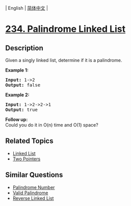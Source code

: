 
| English | [简体中文](README.md) |

# [234. Palindrome Linked List](https://leetcode-cn.com/problems/palindrome-linked-list/)

## Description

<p>Given a singly linked list, determine if it is a palindrome.</p>

<p><strong>Example 1:</strong></p>

<pre>
<strong>Input:</strong> 1-&gt;2
<strong>Output:</strong> false</pre>

<p><strong>Example 2:</strong></p>

<pre>
<strong>Input:</strong> 1-&gt;2-&gt;2-&gt;1
<strong>Output:</strong> true</pre>

<p><b>Follow up:</b><br />
Could you do it in O(n) time and O(1) space?</p>


## Related Topics

- [Linked List](https://leetcode-cn.com/tag/linked-list)
- [Two Pointers](https://leetcode-cn.com/tag/two-pointers)

## Similar Questions

- [Palindrome Number](../palindrome-number/README_EN.md)
- [Valid Palindrome](../valid-palindrome/README_EN.md)
- [Reverse Linked List](../reverse-linked-list/README_EN.md)
